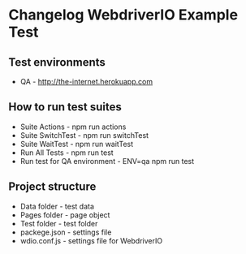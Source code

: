 # Changelog WebdriverIO Example Test

## Test environments
* QA - http://the-internet.herokuapp.com

## How to run test suites
* Suite Actions - npm run actions
* Suite SwitchTest - npm run switchTest
* Suite WaitTest - npm run waitTest
* Run All Tests - npm run test
* Run test for QA environment - ENV=qa npm run test

## Project structure
* Data folder - test data
* Pages folder - page object
* Test folder - test folder
* packege.json - settings file
* wdio.conf.js - settings file for WebdriverIO 
